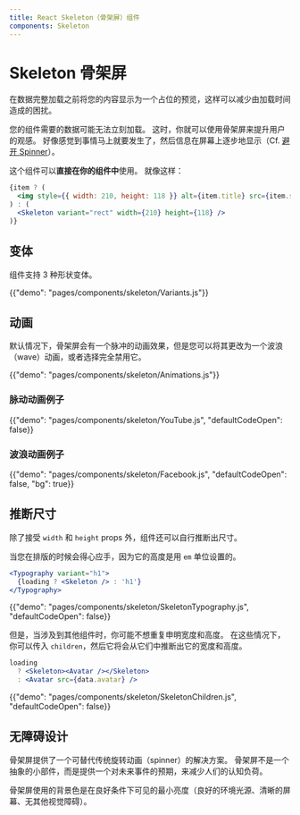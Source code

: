 ```yaml
---
title: React Skeleton（骨架屏）组件
components: Skeleton
---
```


# Skeleton 骨架屏

<p class="description">在数据完整加载之前将您的内容显示为一个占位的预览，这样可以减少由加载时间造成的困扰。</p>

您的组件需要的数据可能无法立刻加载。 这时，你就可以使用骨架屏来提升用户的观感。 好像感觉到事情马上就要发生了，然后信息在屏幕上逐步地显示（Cf. [ 避开 Spinner](https://www.lukew.com/ff/entry.asp?1797)）。

这个组件可以**直接在你的组件中**使用。 就像这样：

```jsx
{item ? (
  <img style={{ width: 210, height: 118 }} alt={item.title} src={item.src} />
) : (
  <Skeleton variant="rect" width={210} height={118} />
)}
```

## 变体

组件支持 3 种形状变体。

{{"demo": "pages/components/skeleton/Variants.js"}}

## 动画

默认情况下，骨架屏会有一个脉冲的动画效果，但是您可以将其更改为一个波浪（wave）动画，或者选择完全禁用它。

{{"demo": "pages/components/skeleton/Animations.js"}}

### 脉动动画例子

{{"demo": "pages/components/skeleton/YouTube.js", "defaultCodeOpen": false}}

### 波浪动画例子

{{"demo": "pages/components/skeleton/Facebook.js", "defaultCodeOpen": false, "bg": true}}

## 推断尺寸

除了接受 `width` 和 `height` props 外，组件还可以自行推断出尺寸。

当您在排版的时候会得心应手，因为它的高度是用 `em` 单位设置的。

```jsx
<Typography variant="h1">
  {loading ? <Skeleton /> : 'h1'}
</Typography>
```

{{"demo": "pages/components/skeleton/SkeletonTypography.js", "defaultCodeOpen": false}}

但是，当涉及到其他组件时，你可能不想重复申明宽度和高度。 在这些情况下，你可以传入 `children`，然后它将会从它们中推断出它的宽度和高度。

```jsx
loading
  ? <Skeleton><Avatar /></Skeleton>
  : <Avatar src={data.avatar} />
```

{{"demo": "pages/components/skeleton/SkeletonChildren.js", "defaultCodeOpen": false}}

## 无障碍设计

骨架屏提供了一个可替代传统旋转动画（spinner）的解决方案。 骨架屏不是一个抽象的小部件，而是提供一个对未来事件的预期，来减少人们的认知负荷。

骨架屏使用的背景色是在良好条件下可见的最小亮度（良好的环境光源、清晰的屏幕、无其他视觉障碍）。